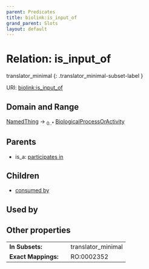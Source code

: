 ```yaml
---
parent: Predicates
title: biolink:is_input_of
grand_parent: Slots
layout: default
---
```


# Relation: is_input_of

translator_minimal
{: .translator_minimal-subset-label }




URI: [biolink:is_input_of](https://w3id.org/biolink/vocab/is_input_of)

## Domain and Range

[NamedThing](NamedThing.md) ->  <sub>0..\*</sub> [BiologicalProcessOrActivity](BiologicalProcessOrActivity.md)

## Parents

 *  is_a: [participates in](participates_in.md)

## Children

 *  [consumed by](consumed_by.md)

## Used by


## Other properties

|  |  |  |
| --- | --- | --- |
| **In Subsets:** | | translator_minimal |
| **Exact Mappings:** | | RO:0002352 |

